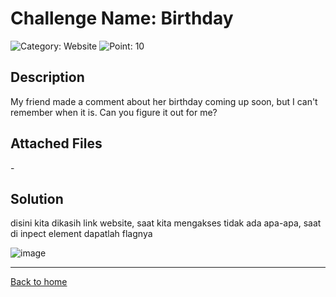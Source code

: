 # Challenge Name: Birthday

![Category: Website](https://img.shields.io/badge/Category-challenge-lightgrey.svg)
![Point: 10](https://img.shields.io/badge/Score-10-brightgreen.svg)

## Description

My friend made a comment about her birthday coming up soon, but I can't remember when it is. Can you figure it out for me?

## Attached Files

\-

## Solution

disini kita dikasih link website, saat kita mengakses tidak ada apa-apa, saat di inpect element dapatlah flagnya

![image](https://cdn.discordapp.com/attachments/1080821742722883684/1080821787207680031/Screen_Shot_2023-03-02_at_18.58.39.png)

---

[Back to home](/2023/After%20Dark%20Winter/)

